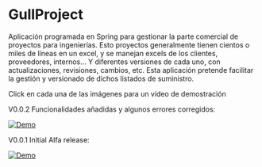 # GullProject
Aplicación programada en Spring para gestionar la parte comercial de proyectos para ingenierías.
Esto proyectos generalmente tienen cientos o miles de líneas en un excel, y se manejan excels de los clientes, proveedores, internos... Y diferentes versiones de cada uno, con actualizaciones, revisiones, cambios, etc.
Esta aplicación pretende facilitar la gestión y versionado de dichos listados de suministro.

Click en cada una de las imágenes para un vídeo de demostración

V0.0.2
Funcionalidades añadidas y algunos errores corregidos:

[![Demo](http://img.youtube.com/vi/BxhwrRcs6f0/0.jpg)](http://www.youtube.com/watch?v=BxhwrRcs6f0 "Tuto aplicación")


V0.0.1
Initial Alfa release:

[![Demo](http://img.youtube.com/vi/xPQSo2RwByk/0.jpg)](http://www.youtube.com/watch?v=xPQSo2RwByk "Tuto aplicación")

